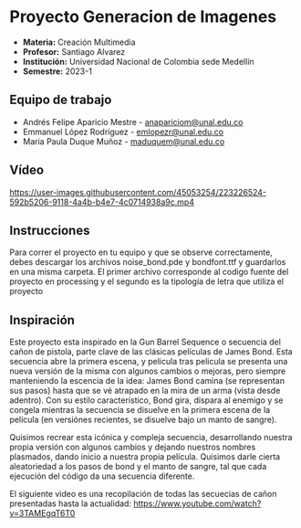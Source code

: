 # Proyecto Generacion de Imagenes
- **Materia:** Creación Multimedia
- **Profesor:** Santiago Alvarez
- **Institución:** Universidad Nacional de Colombia sede Medellín
- **Semestre:** 2023-1

## Equipo de trabajo
- Andrés Felipe Aparicio Mestre - [anapariciom@unal.edu.co](mailto:anapariciom@unal.edu.co)
- Emmanuel López Rodríguez - [emlopezr@unal.edu.co](mailto:emlopezr@unal.edu.co)
- Maria Paula Duque Muñoz - [maduquem@unal.edu.co](mailto:maduquem@unal.edu.co)

## Vídeo
https://user-images.githubusercontent.com/45053254/223226524-592b5206-9118-4a4b-b4e7-4c0714938a9c.mp4

## Instrucciones
Para correr el proyecto en tu equipo y que se observe correctamente, debes descargar los archivos noise_bond.pde y bondfont.ttf y guardarlos en una misma carpeta. El primer archivo corresponde al codigo fuente del proyecto en processing y el segundo es la tipología de letra que utiliza el proyecto

## Inspiración
Este proyecto esta inspirado en la Gun Barrel Sequence o secuencia del cañon de pistola, parte clave de las clásicas películas de James Bond. Esta secuencia abre la primera escena, y pelicula tras pelicula se presenta una nueva versión de la misma con algunos cambios o mejoras, pero siempre manteniendo la escencia de la idea: James Bond camina (se representan sus pasos) hasta que se vé atrapado en la mira de un arma (vista desde adentro). Con su estilo característico, Bond gira, dispara al enemigo y se congela mientras la secuencia se disuelve en la primera escena de la película (en versiónes recientes, se disuelve bajo un manto de sangre).

Quisimos recrear esta icónica y compleja secuencia, desarrollando nuestra propia versión con algunos cambios y dejando nuestros nombres plasmados, dando inicio a nuestra propia película. Quisimos darle cierta aleatoriedad a los pasos de bond y el manto de sangre, tal que cada ejecución del código da una secuencia diferente.

El siguiente video es una recopilación de todas las secuecias de cañon presentadas hasta la actualidad: https://www.youtube.com/watch?v=3TAMEgqT6T0

